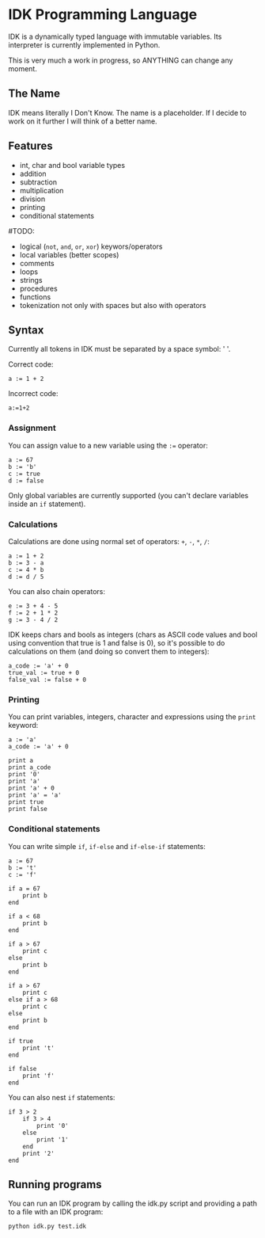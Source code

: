 ﻿# IDK Programming Language

IDK is a dynamically typed language with immutable variables. Its interpreter is currently implemented in Python.

This is very much a work in progress, so ANYTHING can change any moment.

## The Name

IDK means literally I Don't Know. The name is a placeholder. If I decide to work on it further I will think of a better name.

## Features

- int, char and bool variable types
- addition
- subtraction
- multiplication
- division
- printing
- conditional statements

#TODO: 
- logical (`not`, `and`, `or`, `xor`) keywors/operators
- local variables (better scopes)
- comments
- loops
- strings
- procedures
- functions
- tokenization not only with spaces but also with operators

## Syntax

Currently all tokens in IDK must be separated by a space symbol: ' '.

Correct code:
```
a := 1 + 2
```

Incorrect code:
```
a:=1+2
```
### Assignment

You can assign value to a new variable using the `:=` operator:
```
a := 67
b := 'b'
c := true
d := false
```

Only global variables are currently supported (you can't declare variables inside an `if` statement).

### Calculations

Calculations are done using normal set of operators: `+`, `-`, `*`, `/`:
```
a := 1 + 2
b := 3 - a
c := 4 * b
d := d / 5
```

You can also chain operators:
```
e := 3 + 4 - 5
f := 2 + 1 * 2
g := 3 - 4 / 2
```

IDK keeps chars and bools as integers (chars as ASCII code values and bool using convention that true is 1 and false is 0), so it's possible to do calculations on them (and doing so convert them to integers):
```
a_code := 'a' + 0
true_val := true + 0
false_val := false + 0
```

### Printing

You can print variables, integers, character and expressions using the `print` keyword:
```
a := 'a'
a_code := 'a' + 0

print a
print a_code
print '0'
print 'a'
print 'a' + 0
print 'a' = 'a'
print true
print false
```

### Conditional statements

You can write simple `if`, `if-else` and `if-else-if` statements:
```
a := 67
b := 't'
c := 'f'

if a = 67
    print b
end

if a < 68
    print b
end

if a > 67
    print c
else
    print b
end

if a > 67
    print c
else if a > 68
    print c
else
    print b
end

if true
    print 't'
end

if false
    print 'f'
end

```

You can also nest `if` statements:
```
if 3 > 2
    if 3 > 4
        print '0'
    else
        print '1'
    end
    print '2'
end
```

## Running programs

You can run an IDK program by calling the idk.py script and providing a path to a file with an IDK program:
```bash
python idk.py test.idk
```
